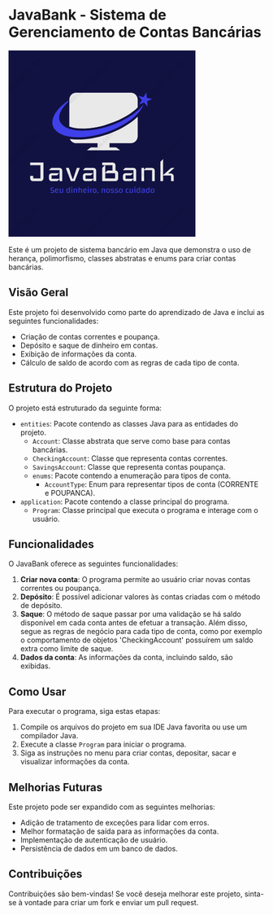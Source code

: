 # JavaBank - Sistema de Gerenciamento de Contas Bancárias

![JavaBank_Logo](/logo_javaBank.png)

Este é um projeto de sistema bancário em Java que demonstra o uso de herança, polimorfismo, classes abstratas e enums para criar contas bancárias.

## Visão Geral

Este projeto foi desenvolvido como parte do aprendizado de Java e inclui as seguintes funcionalidades:

- Criação de contas correntes e poupança.
- Depósito e saque de dinheiro em contas.
- Exibição de informações da conta.
- Cálculo de saldo de acordo com as regras de cada tipo de conta.

## Estrutura do Projeto

O projeto está estruturado da seguinte forma:

- `entities`: Pacote contendo as classes Java para as entidades do projeto.
  - `Account`: Classe abstrata que serve como base para contas bancárias.
  - `CheckingAccount`: Classe que representa contas correntes.
  - `SavingsAccount`: Classe que representa contas poupança.
  - `enums`: Pacote contendo a enumeração para tipos de conta.
    - `AccountType`: Enum para representar tipos de conta (CORRENTE e POUPANCA).
- `application`: Pacote contendo a classe principal do programa.
  - `Program`: Classe principal que executa o programa e interage com o usuário.

## Funcionalidades

O JavaBank oferece as seguintes funcionalidades:

1. **Criar nova conta**: O programa permite ao usuário criar novas contas correntes ou poupança.
2. **Depósito**: É possível adicionar valores às contas criadas com o método de depósito.
3. **Saque**: O método de saque passar por uma validação se há saldo disponível em cada conta antes de efetuar a transação. Além disso, segue as regras de negócio para cada tipo de conta, como por exemplo o comportamento de objetos 'CheckingAccount' possuírem um saldo extra como limite de saque.
4. **Dados da conta**: As informações da conta, incluindo saldo, são exibidas.

## Como Usar

Para executar o programa, siga estas etapas:

1. Compile os arquivos do projeto em sua IDE Java favorita ou use um compilador Java.
2. Execute a classe `Program` para iniciar o programa.
3. Siga as instruções no menu para criar contas, depositar, sacar e visualizar informações da conta.

## Melhorias Futuras

Este projeto pode ser expandido com as seguintes melhorias:

- Adição de tratamento de exceções para lidar com erros.
- Melhor formatação de saída para as informações da conta.
- Implementação de autenticação de usuário.
- Persistência de dados em um banco de dados.

## Contribuições

Contribuições são bem-vindas! Se você deseja melhorar este projeto, sinta-se à vontade para criar um fork e enviar um pull request.